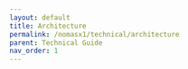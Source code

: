 ```yaml
---
layout: default
title: Architecture
permalink: /nomasx1/technical/architecture
parent: Technical Guide
nav_order: 1
---
```


